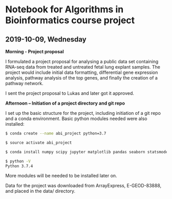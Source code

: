 # Notebook for Algorithms in Bioinformatics course project  
  
## 2019-10-09, Wednesday  
  
**Morning - Project proposal**  
  
I formulated a project proposal for analysing a public data set containing RNA-seq data from treated and untreated fetal lung explant samples. 
The project would include initial data formatting, differential gene expression analysis, pathway analysis of the top genes, and finally the creation of a pathway network.  
   
I sent the project proposal to Lukas and later got it approved.  
  
  
**Afternoon – Initiation of a project directory and git repo**  
  
I set up the basic structure for the project, including initiation of a git repo and a conda environment. Basic python modules needed  were also installed:

```bash
$ conda create --name abi_project python=3.7

$ source activate abi_project

$ conda install numpy scipy jupyter matplotlib pandas seaborn statsmodels

$ python -V
Python 3.7.4

```
  
More modules will be needed to be installed later on.  
  
  
Data for the project was downloaded from ArrayExpress, E-GEOD-83888, and placed in the data/ directory.  
  

